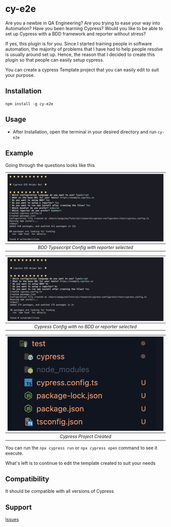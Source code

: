 # cy-e2e

Are you a newbie in QA Engineering? Are you trying to ease your way into Automation? Have you been learning Cypress? Would you like to be able to set up Cypress with a BDD framework and reporter without stress?

If yes, this plugin is for you. Since I started training people in software automation, the majority of problems that I have had to help people resolve is usually around set up. Hence, the reason that I decided to create this plugin so that people can easily setup cypress.

You can create a cypress Template project that you can easily edit to suit your purpose.

## Installation
`npm install -g cy-e2e`

## Usage
 - After Installation, open the terminal in your desired directory and run `cy-e2e`

 ## Example

 Going through the questions looks like this

 | ![BDD](shots/cy-e2e-09.jpg) |
 |:--:| 
 | *BDD Typsecript Config with reporter selected* |

 | ![TDD](shots/cy-e2e-10.jpg) |
 |:--:| 
 | *Cypress Config with no BDD or reporter selected* |

 | ![BDD](shots/cy-e2e-11.jpg) |
 |:--:| 
 | *Cypress Project Created* |

 You can run the `npx cypress run` or `npx cypress open` command to see it execute.

 What's left is to continue to edit the template created to suit your needs


## Compatibility

It should be compatible with all versions of Cypress

## Support

[Issues](https://github.com/bhadmus/cy-config/issues)
